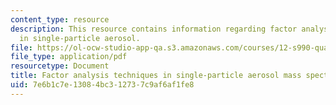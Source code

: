 ```yaml
---
content_type: resource
description: This resource contains information regarding factor analysis techniques
  in single-particle aerosol.
file: https://ol-ocw-studio-app-qa.s3.amazonaws.com/courses/12-s990-quantifying-uncertainty-fall-2012/7e6b1c7e13084bc312737c9af6af1fe8_MIT12_S990F12_Zawadowicz.pdf
file_type: application/pdf
resourcetype: Document
title: Factor analysis techniques in single-particle aerosol mass spectrometry
uid: 7e6b1c7e-1308-4bc3-1273-7c9af6af1fe8
---
```

